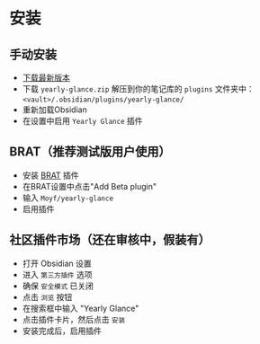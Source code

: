 # 安装
## 手动安装
- [下载最新版本](https://github.com/Moyf/yearly-glance/releases/latest)
- 下载 `yearly-glance.zip` 解压到你的笔记库的 `plugins` 文件夹中：`<vault>/.obsidian/plugins/yearly-glance/`
- 重新加载Obsidian
- 在设置中启用 `Yearly Glance` 插件

## BRAT（推荐测试版用户使用）
-  安装 [BRAT](https://github.com/TfTHacker/obsidian42-brat) 插件
-  在BRAT设置中点击"Add Beta plugin"
-  输入 `Moyf/yearly-glance`
-  启用插件

## 社区插件市场（还在审核中，假装有）
- 打开 Obsidian 设置
- 进入 `第三方插件` 选项
- 确保 `安全模式` 已关闭
- 点击 `浏览` 按钮
- 在搜索框中输入 "Yearly Glance"
- 点击插件卡片，然后点击 `安装`
- 安装完成后，启用插件

